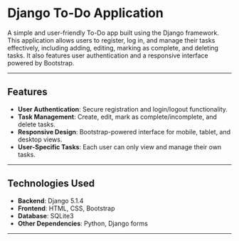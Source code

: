 # **Django To-Do Application**

A simple and user-friendly To-Do app built using the Django framework. This application allows users to register, log in, and manage their tasks effectively, including adding, editing, marking as complete, and deleting tasks. It also features user authentication and a responsive interface powered by Bootstrap.

---

## **Features**
- **User Authentication**: Secure registration and login/logout functionality.
- **Task Management**: Create, edit, mark as complete/incomplete, and delete tasks.
- **Responsive Design**: Bootstrap-powered interface for mobile, tablet, and desktop views.
- **User-Specific Tasks**: Each user can only view and manage their own tasks.

---

## **Technologies Used**
- **Backend**: Django 5.1.4
- **Frontend**: HTML, CSS, Bootstrap
- **Database**: SQLite3
- **Other Dependencies**: Python, Django forms

---
